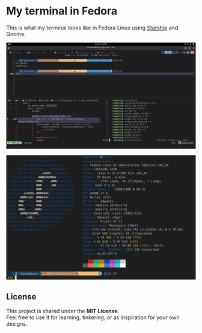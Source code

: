 # My terminal in Fedora
This is what my terminal looks like in Fedora Linux using [Starship](https://starship.rs/) and Gnome.  

![](https://github.com/NoelMatero/MyTerminalConfig/blob/main/images/scheenshot_1.png)

![](https://github.com/NoelMatero/MyTerminalConfig/blob/main/images/screenshot_2.png)

## License
This project is shared under the **MIT License**.  
Feel free to use it for learning, tinkering, or as inspiration for your own designs.  
